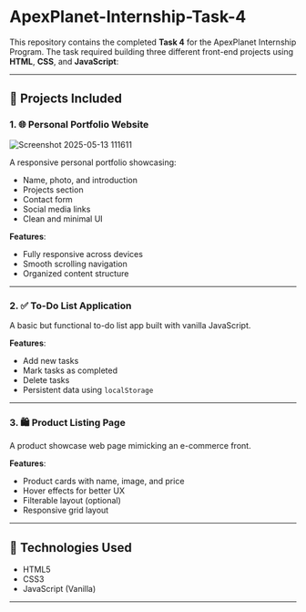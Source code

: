 # ApexPlanet-Internship-Task-4


This repository contains the completed **Task 4** for the ApexPlanet Internship Program. The task required building three different front-end projects using **HTML**, **CSS**, and **JavaScript**:

---

## 📁 Projects Included

### 1. 🌐 Personal Portfolio Website

![Screenshot 2025-05-13 111611](https://github.com/user-attachments/assets/7a7f8291-101a-4449-9154-40fdcf83379a)


A responsive personal portfolio showcasing:
- Name, photo, and introduction
- Projects section
- Contact form
- Social media links
- Clean and minimal UI

**Features**:
- Fully responsive across devices
- Smooth scrolling navigation
- Organized content structure

---

### 2. ✅ To-Do List Application

A basic but functional to-do list app built with vanilla JavaScript.

**Features**:
- Add new tasks
- Mark tasks as completed
- Delete tasks
- Persistent data using `localStorage`

---

### 3. 🛍️ Product Listing Page

A product showcase web page mimicking an e-commerce front.

**Features**:
- Product cards with name, image, and price
- Hover effects for better UX
- Filterable layout (optional)
- Responsive grid layout

---

## 🚀 Technologies Used

- HTML5
- CSS3
- JavaScript (Vanilla)

---



